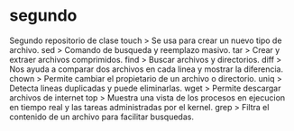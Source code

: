 # segundo
Segundo repositorio de clase
touch > Se usa para crear un nuevo tipo de archivo.
sed > Comando de busqueda y reemplazo masivo.
tar > Crear y extraer archivos comprimidos.
find > Buscar archivos y directorios.
diff > Nos ayuda a comparar dos archivos en cada linea y mostrar la diferencia.
chown > Permite cambiar el propietario de un archivo o directorio.
uniq > Detecta lineas duplicadas y puede eliminarlas.
wget > Permite descargar archivos de internet
top > Muestra una vista de los procesos en ejecucion en tiempo real y las tareas administradas por el kernel.
grep > Filtra el contenido de un archivo para facilitar busquedas.
